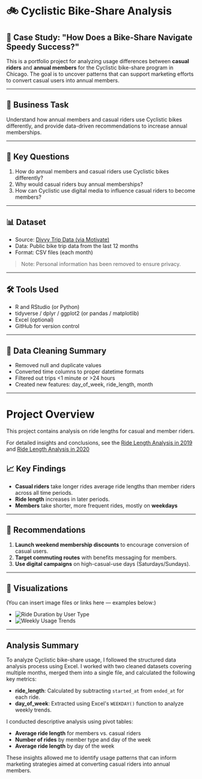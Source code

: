 # 🚲 Cyclistic Bike-Share Analysis

## 📌 Case Study: "How Does a Bike-Share Navigate Speedy Success?"

This is a portfolio project for analyzing usage differences between **casual riders** and **annual members** for the Cyclistic bike-share program in Chicago. The goal is to uncover patterns that can support marketing efforts to convert casual users into annual members.

---

## 🎯 Business Task

Understand how annual members and casual riders use Cyclistic bikes differently, and provide data-driven recommendations to increase annual memberships.

---

## 🧠 Key Questions

1. How do annual members and casual riders use Cyclistic bikes differently?
2. Why would casual riders buy annual memberships?
3. How can Cyclistic use digital media to influence casual riders to become members?

---

## 📊 Dataset

- Source: [Divvy Trip Data (via Motivate)](https://divvy-tripdata.s3.amazonaws.com/index.html)
- Data: Public bike trip data from the last 12 months
- Format: CSV files (each month)

> Note: Personal information has been removed to ensure privacy.

---

## 🛠 Tools Used

- R and RStudio (or Python)
- tidyverse / dplyr / ggplot2 (or pandas / matplotlib)
- Excel (optional)
- GitHub for version control

---

## 🧹 Data Cleaning Summary

- Removed null and duplicate values
- Converted time columns to proper datetime formats
- Filtered out trips <1 minute or >24 hours
- Created new features: day_of_week, ride_length, month

---
# Project Overview

This project contains analysis on ride lengths for casual and member riders.

For detailed insights and conclusions, see the [Ride Length Analysis in 2019](ride_analysis_in_2019.md) and [Ride Length Analysis in 2020](ride_analysis_in_2020.md) 

## 📈 Key Findings

- **Casual riders** take longer rides average ride lengths than member riders across all time periods.
- **Ride length** increases in later periods.
- **Members** take shorter, more frequent rides, mostly on **weekdays**
---

## 📌 Recommendations

1. **Launch weekend membership discounts** to encourage conversion of casual users.
2. **Target commuting routes** with benefits messaging for members.
3. **Use digital campaigns** on high-casual-use days (Saturdays/Sundays).

---

## 📸 Visualizations

(You can insert image files or links here — examples below:)

- ![Ride Duration by User Type](images/ride_duration.png)
- ![Weekly Usage Trends](images/weekly_trends.png)

---
## Analysis Summary

To analyze Cyclistic bike-share usage, I followed the structured data analysis process using Excel. I worked with two cleaned datasets covering multiple months, merged them into a single file, and calculated the following key metrics:

- **ride_length**: Calculated by subtracting `started_at` from `ended_at` for each ride.
- **day_of_week**: Extracted using Excel's `WEEKDAY()` function to analyze weekly trends.

I conducted descriptive analysis using pivot tables:

- **Average ride length** for members vs. casual riders
- **Number of rides** by member type and day of the week
- **Average ride length** by day of the week

These insights allowed me to identify usage patterns that can inform marketing strategies aimed at converting casual riders into annual members.


